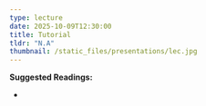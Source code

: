 ```yaml
---
type: lecture
date: 2025-10-09T12:30:00
title: Tutorial
tldr: "N.A"
thumbnail: /static_files/presentations/lec.jpg
---
```

**Suggested Readings:**
- []()
